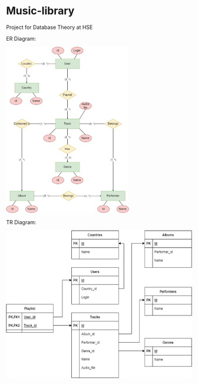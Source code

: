 # Music-library
Project for Database Theory at HSE

ER Diagram:

<img src="https://github.com/polinakrsnv/Music-library/blob/main/MLib_ER-diagram.jpg" height="450">

TR Diagram:

<img src="https://github.com/polinakrsnv/Music-library/blob/main/MLib_TR-diagram.jpg" height="400">

